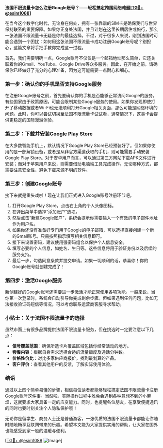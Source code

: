 **法国不限流量卡怎么注册Google账号？——轻松搞定跨国网络难题[[TG💪+ @esim1088](https://t.me/s/esim1088)]**

在当今这个数字化时代，无论身在何处，拥有一张靠谱的SIM卡是确保我们与世界保持联系的重要保障。如果你正身处法国，并且计划在这里长期居住或旅行，那么一张法国不限流量卡无疑是你的最佳选择。不过，对于很多人来说，刚到法国时可能会遇到一个困扰：如何用这张法国不限流量卡成功注册Google账号呢？别担心，这篇文章将手把手教你完成这一过程。

首先，我们需要明确一点，Google账号不仅仅是一个邮箱地址那么简单，它还关联着你的Gmail、YouTube、Google Drive等众多服务。因此，在开始之前，请确保你已经做好了充分的心理准备，因为这可能需要一点耐心和细心。

### 第一步：确认你的手机是否支持Google服务

在注册Google账号之前，首先要确认你的手机是否能够正常访问Google的服务。有些国家由于政策原因，可能会限制某些Google服务的使用。如果你发现即使打开了移动数据或者Wi-Fi也无法顺利打开Google相关页面，那么可能是网络环境的问题。此时，你可以尝试切换至法国不限流量卡试试看，通常情况下，这类卡会提供更稳定的国际漫游体验。

### 第二步：下载并安装Google Play Store

在大多数智能手机上，默认情况下Google Play Store已经预装好了。但如果你使用的是一部解锁设备，或者是从非官方渠道获取的手机，则可能需要手动安装Google Play Store。对于安卓用户而言，可以通过第三方网站下载APK文件进行安装；而对于苹果用户来说，则需要借助电脑端工具完成操作。无论哪种方式，都需要注意安全性，避免下载来源不明的软件。

### 第三步：创建Google账号

接下来就是重头戏啦！现在让我们正式进入Google账号注册环节吧。

1. 打开Google Play Store，点击右上角的个人头像图标。
2. 在弹出菜单中选择“添加账户”选项。
3. 然后点击“新建Google账户”，系统会提示你需要输入一个有效的电子邮件地址作为用户名。
4. 如果你还没有准备好专门用于Google的电子邮箱，可以选择直接创建一个新的Gmail账号。只需按照指示填写相关信息即可。
5. 接下来设置密码，建议使用强密码组合以保护个人信息安全。
6. 填写必要的个人信息，如姓名、生日等。这些信息将用于验证身份以及后续的服务支持。
7. 最后一步，勾选同意条款并提交申请。如果一切顺利的话，恭喜你！你的Google账号就创建完成了！

### 第四步：激活Google服务

新创建好的Google账号还需要进一步激活才能正常使用各项功能。一般来说，当你第一次登录时，系统会自动引导你完成剩余步骤。但如果遇到任何问题，比如无法接收验证码短信等情况，可以考虑联系运营商客服寻求帮助。

### 小贴士：关于法国不限流量卡的选择

虽然市面上有很多品牌提供法国不限流量卡服务，但在挑选时一定要注意以下几点：
- **信号覆盖范围**：确保所选卡片覆盖区域包括你经常活动的地方。
- **套餐内容**：根据自身需求选择合适的流量额度及通话分钟数。
- **价格性价比**：对比多家供应商报价，找到最划算的产品。
- **客户评价**：查看其他用户的反馈，了解实际使用体验。

### 结语

通过以上四个简单易懂的步骤，相信每位读者都能够轻松搞定法国不限流量卡注册Google账号这件事。当然啦，实际操作过程中难免会遇到各种意想不到的小麻烦，这就要求大家具备一定的应变能力。同时，也提醒各位朋友，在享受便捷通讯的同时也要时刻关注个人隐私保护哦！

无论你是留学生、商务人士还是普通游客，一张优质的法国不限流量卡都能让你随时随地畅享互联网带来的乐趣。希望本文能为大家提供实用的帮助，让大家在国外也能感受到家一般的温暖与便利。

[[TG💪+ @esim1088](https://t.me/s/esim1088) ![Image](https://i.postimg.cc/4NQfJmqS/Snipaste-2025-05-13-00-14-12.png)]